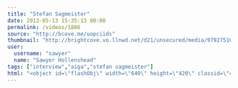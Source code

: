 ```yaml
---
title: "Stefan Sagmeister"
date: 2013-05-13 15:35:13 00:00
permalink: /videos/1886
source: "http://bcove.me/uopciids"
thumbnail: "http://brightcove.vo.llnwd.net/d21/unsecured/media/97927510001/97927510001_2318755030001_video-still-for-video-2318722534001.jpg?pubId=97927510001"
user:
  username: "sawyer"
  name: "Sawyer Hollenshead"
tags: ["interview","aiga","stefan sagmeister"]
html: "<object id=\"flashObj\" width=\"640\" height=\"420\" classid=\"clsid:D27CDB6E-AE6D-11cf-96B8-444553540000\" codebase=\"http://download.macromedia.com/pub/shockwave/cabs/flash/swflash.cab#version=9,0,47,0\"><param name=\"wmode\" value=\"transparent\"><param name=\"movie\" value=\"http://c.brightcove.com/services/viewer/federated_f9?isVid=1&amp;isUI=1\"><param name=\"bgcolor\" value=\"#FFFFFF\"><param name=\"flashVars\" value=\"@videoPlayer=2318722534001&amp;autoStart=false&amp;playerID=1101641210001&amp;domain=embed&amp;dynamicStreaming=true\"><param name=\"base\" value=\"http://admin.brightcove.com\"><param name=\"seamlesstabbing\" value=\"false\"><param name=\"allowFullScreen\" value=\"true\"><param name=\"swLiveConnect\" value=\"true\"><param name=\"allowScriptAccess\" value=\"always\"><embed src=\"http://c.brightcove.com/services/viewer/federated_f9?isVid=1&amp;isUI=1\" bgcolor=\"#FFFFFF\" flashvars=\"@videoPlayer=2318722534001&amp;playerID=1101641210001&amp;domain=embed&amp;dynamicStreaming=true&amp;autoStart=false\" base=\"http://admin.brightcove.com\" name=\"flashObj\" width=\"480\" height=\"270\" seamlesstabbing=\"false\" type=\"application/x-shockwave-flash\" allowfullscreen=\"true\" allowscriptaccess=\"always\" swliveconnect=\"true\" pluginspage=\"http://www.macromedia.com/shockwave/download/index.cgi?P1_Prod_Version=ShockwaveFlash\" wmode=\"transparent\"></embed></object>"
---
```


